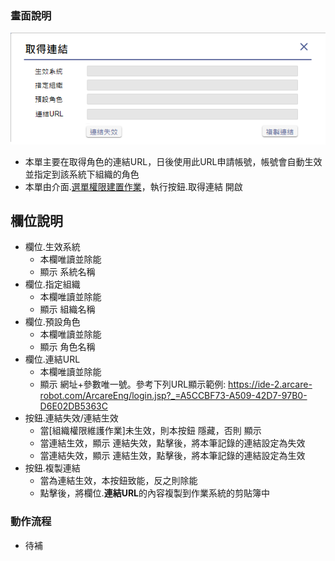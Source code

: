 ### <div id="view">畫面說明</div>

![表單畫面]

* 本單主要在取得角色的連結URL，日後使用此URL申請帳號，帳號會自動生效並指定到該系統下組織的角色
* 本單由介面.[選單權限建置作業][link_RoleOfPeopleSet]，執行按鈕.取得連結 開啟

## <div id="object-desc">欄位說明</div>

* 欄位.生效系統
    * 本欄唯讀並除能    
    * 顯示 系統名稱
* 欄位.指定組織
    * 本欄唯讀並除能    
    * 顯示 組織名稱
* 欄位.預設角色 
    * 本欄唯讀並除能    
    * 顯示 角色名稱
* 欄位.連結URL
    * 本欄唯讀並除能    
    * 顯示 網址+參數唯一號。參考下列URL顯示範例:
            https://ide-2.arcare-robot.com/ArcareEng/login.jsp?_=A5CCBF73-A509-42D7-97B0-D6E02DB5363C
* 按鈕.連結失效/連結生效 
    * 當[組織權限維護作業]未生效，則本按鈕 隱藏，否則 顯示
    * 當連結生效，顯示 連結失效，點擊後，將本筆記錄的連結設定為失效
    * 當連結失效，顯示 連結生效，點擊後，將本筆記錄的連結設定為生效  
* 按鈕.複製連結 
    * 當為連結生效，本按鈕致能，反之則除能
    * 點擊後，將欄位.**連結URL**的內容複製到作業系統的剪貼簿中    


### <div id="action">動作流程</div>
* <ps>待補</ps>


[表單畫面]:attachment/get_role_url.png "表單畫面"
[link_RoleOfPeopleSet]:{3}/RTE/SITE/RoleOfPeopleSet/README